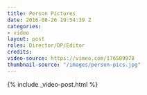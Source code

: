 ```yaml
---
title: Person Pictures
date: 2016-08-26 19:54:39 Z
categories:
- video
layout: post
roles: Director/DP/Editor
credits:
video-source: https://vimeo.com/176509978
thumbnail-source: "/images/person-pics.jpg"
---
```


{% include _video-post.html %}
